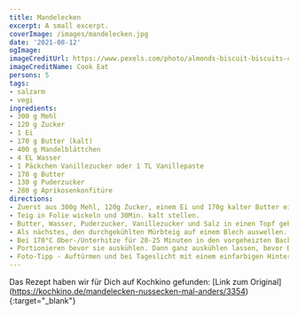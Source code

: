 ```yaml
---
title: Mandelecken
excerpt: A small excerpt.
coverImage: /images/mandelecken.jpg
date: '2021-08-12'
ogImage:
imageCreditUrl: https://www.pexels.com/photo/almonds-biscuit-biscuits-christmas-cookies-768888/
imageCreditName: Cook Eat
persons: 5
tags:
- salzarm
- vegi 
ingredients:
- 300 g Mehl
- 120 g Zucker
- 1 Ei
- 170 g Butter (kalt)
- 400 g Mandelblättchen
- 4 EL Wasser
- 1 Päckchen Vanillezucker oder 1 TL Vanillepaste
- 170 g Butter
- 130 g Puderzucker
- 280 g Aprikosenkonfitüre
directions:
- Zuerst aus 300g Mehl, 120g Zucker, einem Ei und 170g kalter Butter einen Mürbteig kneten.
- Teig in Folie wickeln und 30Min. kalt stellen.
- Butter, Wasser, Puderzucker, Vanillezucker und Salz in einen Topf geben und erwärmen bis alles flüssig ist, bevor die Mandeln dazu kommen.
- Als nächstes, den durchgekühlten Mürbteig auf einem Blech auswellen. Erst mit Aprikosen Konfitüre dann mit der Mandelmasse gleichmässig bestreichen.
- Bei 170°C Ober-/Unterhitze für 20-25 Minuten in den vorgeheizten Backofen bis alles Goldgelb gebacken ist.
- Portionieren bevor sie auskühlen. Dann ganz auskühlen lassen, bevor Du sie mit Zitronenschlangen oder Schokolade verzierst.
- Foto-Tipp - Auftürmen und bei Tageslicht mit einem einfarbigen Hintergrund fotografieren.
---
```

Das Rezept haben wir für Dich auf Kochkino gefunden: [Link zum Original] (https://kochkino.de/mandelecken-nussecken-mal-anders/3354){:target="_blank"}
